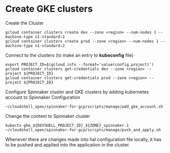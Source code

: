 # Create GKE clusters

Create the Cluster
```
gcloud container clusters create dev --zone <region> --num-nodes 1 --machine-type n1-standard-2
gcloud container clusters create prod --zone <region> --num-nodes 1 --machine-type n1-standard-2
```

Connect to the clusters (to make an entry to **kubeconfig** file)
```
export PROJECT_ID=$(gcloud info --format='value(config.project)')
gcloud container clusters get-credentials dev --zone <region> --project ${PROJECT_ID}
gcloud container clusters get-credentials prod --zone <region> --project ${PROJECT_ID}
```
Configure Spinnaker cluster and GKE clusters by adding kubernetes account to Spinnaker Configuration
```
~/cloudshell_open/spinnaker-for-gcp/scripts/manage/add_gke_account.sh
```
Change the context to Spinnaker cluster
```
kubectx gke_${DEVSHELL_PROJECT_ID}_${ZONE}_spinnaker-1
~/cloudshell_open/spinnaker-for-gcp/scripts/manage/push_and_apply.sh
```
Whenever there are changes made into hal configuration file locally, it has to be pushed and applied into the application in the cluster.
